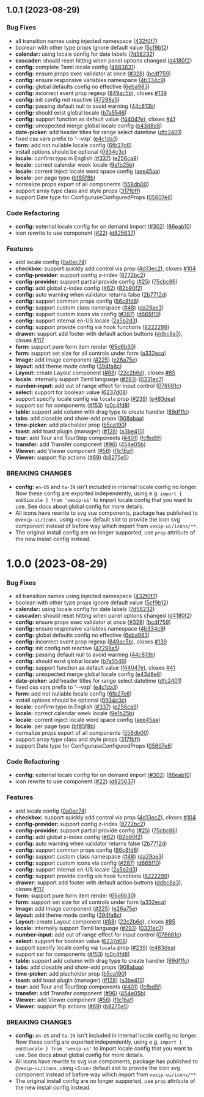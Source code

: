 ## 1.0.1 (2023-08-29)


### Bug Fixes

* all transition names using injected namespace ([432f0f7](https://github.com/vexip-ui/vexip-ui/commit/432f0f7bf2e2f41fab7712cbd8e4ea5cf92f1158))
* boolean with other type props ignore default value ([5cf9b12](https://github.com/vexip-ui/vexip-ui/commit/5cf9b12c00515428a48672929110a661f52a674b))
* **calendar:** using locale config for date labels ([7d58232](https://github.com/vexip-ui/vexip-ui/commit/7d58232267895e413badd44f063f96270f52b6cc))
* **cascader:** should reset hitting when panel options changed ([d4180f2](https://github.com/vexip-ui/vexip-ui/commit/d4180f2921af9d49564c28366aae68c99507ae1d))
* **config:** complete Tamil locale config ([4683631](https://github.com/vexip-ui/vexip-ui/commit/4683631bf7ae6bf0f9fcd62ef5e3ec0934fa1b83))
* **config:** ensure props exec validator at once ([#328](https://github.com/vexip-ui/vexip-ui/issues/328)) ([bcdf759](https://github.com/vexip-ui/vexip-ui/commit/bcdf759083903b0aa85cef6d963f20dcfb8a4c76))
* **config:** ensure responsive variables namespace ([4b334c9](https://github.com/vexip-ui/vexip-ui/commit/4b334c9a0602524f65d9921e6c4f837dcdd5a766))
* **config:** global defaults config no effective ([6eba983](https://github.com/vexip-ui/vexip-ui/commit/6eba983679b166786528c3a4f3a93b91bcfb6ed9))
* **config:** incorrect event prop regexp ([849ac5b](https://github.com/vexip-ui/vexip-ui/commit/849ac5bc033751e706a329f8c745862c995ecaa0)), closes [#139](https://github.com/vexip-ui/vexip-ui/issues/139)
* **config:** init config not reactive ([47298a5](https://github.com/vexip-ui/vexip-ui/commit/47298a58472d6f8a08d204add8c311a6fcd99fcb))
* **config:** passing default null to avoid warning ([44c813b](https://github.com/vexip-ui/vexip-ui/commit/44c813b98a9aac9697573c9bfa70cee86ccf6f61))
* **config:** should exist global locale ([b7a5546](https://github.com/vexip-ui/vexip-ui/commit/b7a554652b10dbe0529f3901c229511b19c878c8))
* **config:** support function as default value ([f44047e](https://github.com/vexip-ui/vexip-ui/commit/f44047e5362ec5d5374dbcd1d4ad87f51b84ca21)), closes [#41](https://github.com/vexip-ui/vexip-ui/issues/41)
* **config:** unexpected merge global locale config ([e43d8e8](https://github.com/vexip-ui/vexip-ui/commit/e43d8e89c7fb131dde6bdf0eb8613736ed13905d))
* **date-picker:** add header titles for range select datetime ([dfc2401](https://github.com/vexip-ui/vexip-ui/commit/dfc2401b111fee7915976c40030ca365cfe74103))
* fixed css vars prefix to '--vxp' ([e4c1da3](https://github.com/vexip-ui/vexip-ui/commit/e4c1da34964bfde8faf3f4bb3f96df51d1625a6d))
* **form:** add not nullable locale config ([6fb27c6](https://github.com/vexip-ui/vexip-ui/commit/6fb27c63089ca1076e40cb3335dbab3efb7bbb0f))
* install options should be optional ([0934c3c](https://github.com/vexip-ui/vexip-ui/commit/0934c3c36d863c30eb27ec4f38842392b51c7486))
* **locale:** confirm typo in English ([#337](https://github.com/vexip-ui/vexip-ui/issues/337)) ([e256ca9](https://github.com/vexip-ui/vexip-ui/commit/e256ca9f6b8a6d3ad483880450f8d1370be14ab1))
* **locale:** correct calendar week locale ([9e1b25b](https://github.com/vexip-ui/vexip-ui/commit/9e1b25b9bb03e6b18ec970eb8f232b9cafd046a0))
* **locale:** corrent inject locale word space config ([aee45aa](https://github.com/vexip-ui/vexip-ui/commit/aee45aae8b93a54ac5f14bd6476584b52e12f045))
* **locale:** per page typo ([bf85f8b](https://github.com/vexip-ui/vexip-ui/commit/bf85f8b6f9560bf055e32844f7d2c59cbd363811))
* normalize props export of all components ([558db00](https://github.com/vexip-ui/vexip-ui/commit/558db00d2b8a55a7d108a06cd95f52e4250ed89e))
* support array type class and style props ([317fbff](https://github.com/vexip-ui/vexip-ui/commit/317fbff212847cf3d7054af99102656779e37a8e))
* support Date type for ConfiguruseConfiguredProps ([05607e6](https://github.com/vexip-ui/vexip-ui/commit/05607e66cfff949fe5a21b05d594acaeb5a776b5))


### Code Refactoring

* **config:** external locale config for on demand import ([#302](https://github.com/vexip-ui/vexip-ui/issues/302)) ([86eab10](https://github.com/vexip-ui/vexip-ui/commit/86eab101f4fbf1579e2ac2cf7abe299e1faf6583))
* icon rewrite to use component ([#22](https://github.com/vexip-ui/vexip-ui/issues/22)) ([d825637](https://github.com/vexip-ui/vexip-ui/commit/d82563709def1c65ee548d5ecfb09e296ac6c53a))


### Features

* add locale config ([0a0ec74](https://github.com/vexip-ui/vexip-ui/commit/0a0ec7487dfc8f89e18a38c50a7e001ea7440209))
* **checkbox:** support quickly add control via prop ([4d13ec2](https://github.com/vexip-ui/vexip-ui/commit/4d13ec23db7095415b8d24d17c0c56be564d1298)), closes [#104](https://github.com/vexip-ui/vexip-ui/issues/104)
* **config-provider:** support config z-index ([8772bc2](https://github.com/vexip-ui/vexip-ui/commit/8772bc2d9d964ef5c0b864a69bead5493cd76a23))
* **config-provider:** support partial provide config ([#25](https://github.com/vexip-ui/vexip-ui/issues/25)) ([75cbc86](https://github.com/vexip-ui/vexip-ui/commit/75cbc8671df4c8d73c0b659955a98a5a3b5deef9))
* **config:** add global z-index config ([#62](https://github.com/vexip-ui/vexip-ui/issues/62)) ([82b90f2](https://github.com/vexip-ui/vexip-ui/commit/82b90f26a893df43b1bb607dc94b753a36b74b36))
* **config:** auto warning when validator returns false ([2b7712d](https://github.com/vexip-ui/vexip-ui/commit/2b7712d7d25ef1ef7905934d9d5faf44c4c6003a))
* **config:** support common props config ([86c8fd8](https://github.com/vexip-ui/vexip-ui/commit/86c8fd801643f9919e074bd4d1d7825ad7eae355))
* **config:** support custom class namespace ([#48](https://github.com/vexip-ui/vexip-ui/issues/48)) ([da29ae3](https://github.com/vexip-ui/vexip-ui/commit/da29ae3e4e0c80d59d379274ccb8dbcb15254715))
* **config:** support custom icons via config ([#287](https://github.com/vexip-ui/vexip-ui/issues/287)) ([d665f10](https://github.com/vexip-ui/vexip-ui/commit/d665f103c6ba76571dd146496358d0de481a1752))
* **config:** support internal en-US locale ([2a5b2d3](https://github.com/vexip-ui/vexip-ui/commit/2a5b2d3a84f13197dbfdf1ae2d08156a3e1d7999))
* **config:** support provide config via hook functions ([8222299](https://github.com/vexip-ui/vexip-ui/commit/8222299e99769d416d6e04af5c6fab23c109e87a))
* **drawer:** support add footer with default action buttons ([ddbc8a3](https://github.com/vexip-ui/vexip-ui/commit/ddbc8a34526c1f9549e1a067795a488de43c3eaa)), closes [#117](https://github.com/vexip-ui/vexip-ui/issues/117)
* **form:** support pure form item render ([65d6b30](https://github.com/vexip-ui/vexip-ui/commit/65d6b30dfed4277859234f288eb23e6ce3f1ac76))
* **form:** support set size for all controls under form ([a332eca](https://github.com/vexip-ui/vexip-ui/commit/a332ecaad8993b1aac9c658b685570ebae198409))
* **Image:** add Image component ([#225](https://github.com/vexip-ui/vexip-ui/issues/225)) ([e26a75e](https://github.com/vexip-ui/vexip-ui/commit/e26a75eb4c714ae6e49193724b4f20f2bb7a5d38))
* **layout:** add theme mode config ([394fa8c](https://github.com/vexip-ui/vexip-ui/commit/394fa8c720ef40ee993ac449af2f8ba6a4f0c0ee))
* **Layout:** create Layout component ([#88](https://github.com/vexip-ui/vexip-ui/issues/88)) ([22c2b6d](https://github.com/vexip-ui/vexip-ui/commit/22c2b6d53f0ae27e64b320e49e6b088edd92b057)), closes [#85](https://github.com/vexip-ui/vexip-ui/issues/85)
* **locale:** internally support Tamil language ([#293](https://github.com/vexip-ui/vexip-ui/issues/293)) ([0331ec7](https://github.com/vexip-ui/vexip-ui/commit/0331ec75caac7f7b0c63598c352125dfcd0c5831))
* **number-input:** add out of range effect for input control ([078681c](https://github.com/vexip-ui/vexip-ui/commit/078681c23a4158c35ec4e9714601b504ef8c359c))
* **select:** support for boolean value ([6237d08](https://github.com/vexip-ui/vexip-ui/commit/6237d081f9d8c90d79d0b4d11294be7a1d75a116))
* support specify locale config via `locale` prop ([#239](https://github.com/vexip-ui/vexip-ui/issues/239)) ([e483dea](https://github.com/vexip-ui/vexip-ui/commit/e483deab8f58b0859ea310020973f990d83a720a))
* support ssr for components ([#153](https://github.com/vexip-ui/vexip-ui/issues/153)) ([c0c4fd8](https://github.com/vexip-ui/vexip-ui/commit/c0c4fd82a8c2aeda7462ccb936d9564038598a71))
* **table:** support add column with drag type to create handler ([89df1fc](https://github.com/vexip-ui/vexip-ui/commit/89df1fc2a57ef370d43be7cabca7ff6730e5518e))
* **tabs:** add closable and show-add props ([908abaa](https://github.com/vexip-ui/vexip-ui/commit/908abaa4f6a92e0eb5a14505b5e276d35519a8fe))
* **time-picker:** add placholder prop ([b5ca190](https://github.com/vexip-ui/vexip-ui/commit/b5ca1909bc409039d5cd79c9e08427e6408ce4bc))
* **toast:** add toast plugin (manager) ([#128](https://github.com/vexip-ui/vexip-ui/issues/128)) ([a3be410](https://github.com/vexip-ui/vexip-ui/commit/a3be4101f870fe0eab242ad2bccf22f584d1dc78))
* **tour:** add Tour and TourStep components ([#401](https://github.com/vexip-ui/vexip-ui/issues/401)) ([fcfbd5f](https://github.com/vexip-ui/vexip-ui/commit/fcfbd5f2b7eab356ce8e06e3f68d7070da0ea51c))
* **transfer:** add Transfer component ([#96](https://github.com/vexip-ui/vexip-ui/issues/96)) ([454e05b](https://github.com/vexip-ui/vexip-ui/commit/454e05b937106767522f83c7d2fee16095eda3ca))
* **Viewer:** add Viewer component ([#56](https://github.com/vexip-ui/vexip-ui/issues/56)) ([f1c16af](https://github.com/vexip-ui/vexip-ui/commit/f1c16af7f2de4f0315d3c5111f2e53bfb276ceb0))
* **Viewer:** support flip actions ([#69](https://github.com/vexip-ui/vexip-ui/issues/69)) ([b8275e5](https://github.com/vexip-ui/vexip-ui/commit/b8275e5f26934a23c42035a207d8c5da56058816))


### BREAKING CHANGES

* **config:** `en-US` and `ta-IN` isn't included in internal locale config no longer.
Now these config are exported independently, using e.g. `import { enUSLocale } from 'vexip-ui'` 
to import locale config that you want to use. See docs about global config for more details.
* All icons have rewrite to svg vue components, package has published to 
`@vexip-ui/icons`, using `<Icon>` default slot to provide the icon svg component instead of before 
way which import from `vexip-ui/icons/**`.
* The original install config are
no longer supported, use `prop` attribute of the new
install config instead.



# 1.0.0 (2023-08-29)


### Bug Fixes

* all transition names using injected namespace ([432f0f7](https://github.com/vexip-ui/vexip-ui/commit/432f0f7bf2e2f41fab7712cbd8e4ea5cf92f1158))
* boolean with other type props ignore default value ([5cf9b12](https://github.com/vexip-ui/vexip-ui/commit/5cf9b12c00515428a48672929110a661f52a674b))
* **calendar:** using locale config for date labels ([7d58232](https://github.com/vexip-ui/vexip-ui/commit/7d58232267895e413badd44f063f96270f52b6cc))
* **cascader:** should reset hitting when panel options changed ([d4180f2](https://github.com/vexip-ui/vexip-ui/commit/d4180f2921af9d49564c28366aae68c99507ae1d))
* **config:** ensure props exec validator at once ([#328](https://github.com/vexip-ui/vexip-ui/issues/328)) ([bcdf759](https://github.com/vexip-ui/vexip-ui/commit/bcdf759083903b0aa85cef6d963f20dcfb8a4c76))
* **config:** ensure responsive variables namespace ([4b334c9](https://github.com/vexip-ui/vexip-ui/commit/4b334c9a0602524f65d9921e6c4f837dcdd5a766))
* **config:** global defaults config no effective ([6eba983](https://github.com/vexip-ui/vexip-ui/commit/6eba983679b166786528c3a4f3a93b91bcfb6ed9))
* **config:** incorrect event prop regexp ([849ac5b](https://github.com/vexip-ui/vexip-ui/commit/849ac5bc033751e706a329f8c745862c995ecaa0)), closes [#139](https://github.com/vexip-ui/vexip-ui/issues/139)
* **config:** init config not reactive ([47298a5](https://github.com/vexip-ui/vexip-ui/commit/47298a58472d6f8a08d204add8c311a6fcd99fcb))
* **config:** passing default null to avoid warning ([44c813b](https://github.com/vexip-ui/vexip-ui/commit/44c813b98a9aac9697573c9bfa70cee86ccf6f61))
* **config:** should exist global locale ([b7a5546](https://github.com/vexip-ui/vexip-ui/commit/b7a554652b10dbe0529f3901c229511b19c878c8))
* **config:** support function as default value ([f44047e](https://github.com/vexip-ui/vexip-ui/commit/f44047e5362ec5d5374dbcd1d4ad87f51b84ca21)), closes [#41](https://github.com/vexip-ui/vexip-ui/issues/41)
* **config:** unexpected merge global locale config ([e43d8e8](https://github.com/vexip-ui/vexip-ui/commit/e43d8e89c7fb131dde6bdf0eb8613736ed13905d))
* **date-picker:** add header titles for range select datetime ([dfc2401](https://github.com/vexip-ui/vexip-ui/commit/dfc2401b111fee7915976c40030ca365cfe74103))
* fixed css vars prefix to '--vxp' ([e4c1da3](https://github.com/vexip-ui/vexip-ui/commit/e4c1da34964bfde8faf3f4bb3f96df51d1625a6d))
* **form:** add not nullable locale config ([6fb27c6](https://github.com/vexip-ui/vexip-ui/commit/6fb27c63089ca1076e40cb3335dbab3efb7bbb0f))
* install options should be optional ([0934c3c](https://github.com/vexip-ui/vexip-ui/commit/0934c3c36d863c30eb27ec4f38842392b51c7486))
* **locale:** confirm typo in English ([#337](https://github.com/vexip-ui/vexip-ui/issues/337)) ([e256ca9](https://github.com/vexip-ui/vexip-ui/commit/e256ca9f6b8a6d3ad483880450f8d1370be14ab1))
* **locale:** correct calendar week locale ([9e1b25b](https://github.com/vexip-ui/vexip-ui/commit/9e1b25b9bb03e6b18ec970eb8f232b9cafd046a0))
* **locale:** corrent inject locale word space config ([aee45aa](https://github.com/vexip-ui/vexip-ui/commit/aee45aae8b93a54ac5f14bd6476584b52e12f045))
* **locale:** per page typo ([bf85f8b](https://github.com/vexip-ui/vexip-ui/commit/bf85f8b6f9560bf055e32844f7d2c59cbd363811))
* normalize props export of all components ([558db00](https://github.com/vexip-ui/vexip-ui/commit/558db00d2b8a55a7d108a06cd95f52e4250ed89e))
* support array type class and style props ([317fbff](https://github.com/vexip-ui/vexip-ui/commit/317fbff212847cf3d7054af99102656779e37a8e))
* support Date type for ConfiguruseConfiguredProps ([05607e6](https://github.com/vexip-ui/vexip-ui/commit/05607e66cfff949fe5a21b05d594acaeb5a776b5))


### Code Refactoring

* **config:** external locale config for on demand import ([#302](https://github.com/vexip-ui/vexip-ui/issues/302)) ([86eab10](https://github.com/vexip-ui/vexip-ui/commit/86eab101f4fbf1579e2ac2cf7abe299e1faf6583))
* icon rewrite to use component ([#22](https://github.com/vexip-ui/vexip-ui/issues/22)) ([d825637](https://github.com/vexip-ui/vexip-ui/commit/d82563709def1c65ee548d5ecfb09e296ac6c53a))


### Features

* add locale config ([0a0ec74](https://github.com/vexip-ui/vexip-ui/commit/0a0ec7487dfc8f89e18a38c50a7e001ea7440209))
* **checkbox:** support quickly add control via prop ([4d13ec2](https://github.com/vexip-ui/vexip-ui/commit/4d13ec23db7095415b8d24d17c0c56be564d1298)), closes [#104](https://github.com/vexip-ui/vexip-ui/issues/104)
* **config-provider:** support config z-index ([8772bc2](https://github.com/vexip-ui/vexip-ui/commit/8772bc2d9d964ef5c0b864a69bead5493cd76a23))
* **config-provider:** support partial provide config ([#25](https://github.com/vexip-ui/vexip-ui/issues/25)) ([75cbc86](https://github.com/vexip-ui/vexip-ui/commit/75cbc8671df4c8d73c0b659955a98a5a3b5deef9))
* **config:** add global z-index config ([#62](https://github.com/vexip-ui/vexip-ui/issues/62)) ([82b90f2](https://github.com/vexip-ui/vexip-ui/commit/82b90f26a893df43b1bb607dc94b753a36b74b36))
* **config:** auto warning when validator returns false ([2b7712d](https://github.com/vexip-ui/vexip-ui/commit/2b7712d7d25ef1ef7905934d9d5faf44c4c6003a))
* **config:** support common props config ([86c8fd8](https://github.com/vexip-ui/vexip-ui/commit/86c8fd801643f9919e074bd4d1d7825ad7eae355))
* **config:** support custom class namespace ([#48](https://github.com/vexip-ui/vexip-ui/issues/48)) ([da29ae3](https://github.com/vexip-ui/vexip-ui/commit/da29ae3e4e0c80d59d379274ccb8dbcb15254715))
* **config:** support custom icons via config ([#287](https://github.com/vexip-ui/vexip-ui/issues/287)) ([d665f10](https://github.com/vexip-ui/vexip-ui/commit/d665f103c6ba76571dd146496358d0de481a1752))
* **config:** support internal en-US locale ([2a5b2d3](https://github.com/vexip-ui/vexip-ui/commit/2a5b2d3a84f13197dbfdf1ae2d08156a3e1d7999))
* **config:** support provide config via hook functions ([8222299](https://github.com/vexip-ui/vexip-ui/commit/8222299e99769d416d6e04af5c6fab23c109e87a))
* **drawer:** support add footer with default action buttons ([ddbc8a3](https://github.com/vexip-ui/vexip-ui/commit/ddbc8a34526c1f9549e1a067795a488de43c3eaa)), closes [#117](https://github.com/vexip-ui/vexip-ui/issues/117)
* **form:** support pure form item render ([65d6b30](https://github.com/vexip-ui/vexip-ui/commit/65d6b30dfed4277859234f288eb23e6ce3f1ac76))
* **form:** support set size for all controls under form ([a332eca](https://github.com/vexip-ui/vexip-ui/commit/a332ecaad8993b1aac9c658b685570ebae198409))
* **Image:** add Image component ([#225](https://github.com/vexip-ui/vexip-ui/issues/225)) ([e26a75e](https://github.com/vexip-ui/vexip-ui/commit/e26a75eb4c714ae6e49193724b4f20f2bb7a5d38))
* **layout:** add theme mode config ([394fa8c](https://github.com/vexip-ui/vexip-ui/commit/394fa8c720ef40ee993ac449af2f8ba6a4f0c0ee))
* **Layout:** create Layout component ([#88](https://github.com/vexip-ui/vexip-ui/issues/88)) ([22c2b6d](https://github.com/vexip-ui/vexip-ui/commit/22c2b6d53f0ae27e64b320e49e6b088edd92b057)), closes [#85](https://github.com/vexip-ui/vexip-ui/issues/85)
* **locale:** internally support Tamil language ([#293](https://github.com/vexip-ui/vexip-ui/issues/293)) ([0331ec7](https://github.com/vexip-ui/vexip-ui/commit/0331ec75caac7f7b0c63598c352125dfcd0c5831))
* **number-input:** add out of range effect for input control ([078681c](https://github.com/vexip-ui/vexip-ui/commit/078681c23a4158c35ec4e9714601b504ef8c359c))
* **select:** support for boolean value ([6237d08](https://github.com/vexip-ui/vexip-ui/commit/6237d081f9d8c90d79d0b4d11294be7a1d75a116))
* support specify locale config via `locale` prop ([#239](https://github.com/vexip-ui/vexip-ui/issues/239)) ([e483dea](https://github.com/vexip-ui/vexip-ui/commit/e483deab8f58b0859ea310020973f990d83a720a))
* support ssr for components ([#153](https://github.com/vexip-ui/vexip-ui/issues/153)) ([c0c4fd8](https://github.com/vexip-ui/vexip-ui/commit/c0c4fd82a8c2aeda7462ccb936d9564038598a71))
* **table:** support add column with drag type to create handler ([89df1fc](https://github.com/vexip-ui/vexip-ui/commit/89df1fc2a57ef370d43be7cabca7ff6730e5518e))
* **tabs:** add closable and show-add props ([908abaa](https://github.com/vexip-ui/vexip-ui/commit/908abaa4f6a92e0eb5a14505b5e276d35519a8fe))
* **time-picker:** add placholder prop ([b5ca190](https://github.com/vexip-ui/vexip-ui/commit/b5ca1909bc409039d5cd79c9e08427e6408ce4bc))
* **toast:** add toast plugin (manager) ([#128](https://github.com/vexip-ui/vexip-ui/issues/128)) ([a3be410](https://github.com/vexip-ui/vexip-ui/commit/a3be4101f870fe0eab242ad2bccf22f584d1dc78))
* **tour:** add Tour and TourStep components ([#401](https://github.com/vexip-ui/vexip-ui/issues/401)) ([fcfbd5f](https://github.com/vexip-ui/vexip-ui/commit/fcfbd5f2b7eab356ce8e06e3f68d7070da0ea51c))
* **transfer:** add Transfer component ([#96](https://github.com/vexip-ui/vexip-ui/issues/96)) ([454e05b](https://github.com/vexip-ui/vexip-ui/commit/454e05b937106767522f83c7d2fee16095eda3ca))
* **Viewer:** add Viewer component ([#56](https://github.com/vexip-ui/vexip-ui/issues/56)) ([f1c16af](https://github.com/vexip-ui/vexip-ui/commit/f1c16af7f2de4f0315d3c5111f2e53bfb276ceb0))
* **Viewer:** support flip actions ([#69](https://github.com/vexip-ui/vexip-ui/issues/69)) ([b8275e5](https://github.com/vexip-ui/vexip-ui/commit/b8275e5f26934a23c42035a207d8c5da56058816))


### BREAKING CHANGES

* **config:** `en-US` and `ta-IN` isn't included in internal locale config no longer.
Now these config are exported independently, using e.g. `import { enUSLocale } from 'vexip-ui'` 
to import locale config that you want to use. See docs about global config for more details.
* All icons have rewrite to svg vue components, package has published to 
`@vexip-ui/icons`, using `<Icon>` default slot to provide the icon svg component instead of before 
way which import from `vexip-ui/icons/**`.
* The original install config are
no longer supported, use `prop` attribute of the new
install config instead.



